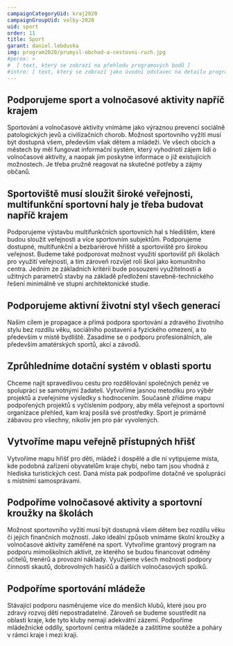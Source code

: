 ```yaml
---
campaignCategoryUid: kraj2020
campaignGroupUid: volby-2020
uid: sport
order: 11
title: Sport
garant: daniel.lebduska 
img: program2020/prumysl-obchod-a-cestovni-ruch.jpg
#perex: >
#  [ text, který se zobrazí na přehledu programových bodů ]
#intro: [ text, který se zobrazí jako úvodní odstavec na detailu programového bodu ]
---
```

## Podporujeme sport a volnočasové aktivity napříč krajem
Sportování a volnočasové aktivity vnímáme jako výraznou prevenci sociálně patologických jevů a civilizačních chorob. Možnost sportovního vyžití musí být dostupná všem, především však dětem a mládeži. Ve všech obcích a městech by měl fungovat informační systém, který vyhodnotí zájem lidí o volnočasové aktivity, a naopak jim poskytne informace o již existujících možnostech. Je třeba pružně reagovat na skutečné potřeby a zájmy občanů.

## Sportoviště musí sloužit široké veřejnosti, multifunkční sportovní haly je třeba budovat napříč krajem
Podporujeme výstavbu multifunkčních sportovních hal s hledištěm, které budou sloužit veřejnosti a více sportovním subjektům. Podporujeme dostupné, multifunkční a bezbariérové hřiště a sportoviště pro širokou veřejnost. Budeme také podporovat možnost využití sportovišť při školách pro využití veřejností, a tím zároveň rozvíjet roli škol jako komunitního centra. Jedním ze základních kritérií bude posouzení využitelnosti a užitných parametrů stavby na základě předložení stavebně-technického řešení minimálně ve stupni architektonické studie.

## Podporujeme aktivní životní styl všech generací
Našim cílem je propagace a přímá podpora sportování a zdravého životního stylu bez rozdílu věku, sociálního postavení a fyzického omezení, a to především v místě bydliště. Zasadíme se o podporu profesionálních, ale především amatérských sportů, akcí a závodů.

## Zprůhledníme dotační systém v oblasti sportu
Chceme najít spravedlivou cestu pro rozdělování společných peněz ve spolupráci se samotnými žadateli. Vytvoříme jasnou metodiku pro výběr projektů a zveřejníme výsledky s hodnocením. Současně zřídíme mapu podpořených projektů s vyčíslením podpory, aby měla veřejnost a sportovní organizace přehled, kam kraj posílá své prostředky. Sport je primárně zábavou pro všechny, nikoliv jen pro pár vyvolených.

## Vytvoříme mapu veřejně přístupných hřišť
Vytvoříme mapu hřišť pro děti, mládež i dospělé a dle ní vytipujeme místa, kde podobná zařízení obyvatelům kraje chybí, nebo tam jsou vhodná z hlediska turistických cest. Daná místa pak podpoříme dotačně ve spolupráci s místními samosprávami.

## Podpoříme volnočasové aktivity a sportovní kroužky na školách
Možnost sportovního vyžití musí být dostupná všem dětem bez rozdílu věku či jejich finančních možností. Jako ideální způsob vnímáme školní kroužky a volnočasové aktivity zaměřené na sport. Vytvoříme grantový program na podporu mimoškolních aktivit, ze kterého se budou financovat odměny učitelů, trenérů a provozní náklady. Využijeme všech možností podpory činnosti skautů, dobrovolných hasičů a dalších volnočasových spolků.

## Podpoříme sportování mládeže
Stávající podporu nasměrujeme více do menších klubů, které jsou pro zdravý rozvoj dětí nepostradatelné. Zároveň se budeme soustředit na oblasti kraje, kde tyto kluby nemají adekvátní zázemí. Podpoříme mládežnické oddíly, sportovní centra mládeže a zaštítíme soutěže a poháry v rámci kraje i mezi kraji.
